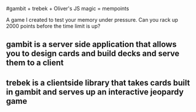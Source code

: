 #gambit + trebek + Oliver's JS magic = mempoints

A game I created to test your memory under pressure. Can you rack up 2000 points before the time limit is up?

## gambit is a server side application that allows you to design cards and build decks and serve them to a client

## trebek is a clientside library that takes cards built in gambit and serves up an interactive jeopardy game

